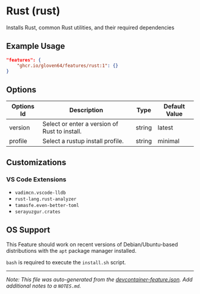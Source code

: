 
# Rust (rust)

Installs Rust, common Rust utilities, and their required dependencies

## Example Usage

```json
"features": {
    "ghcr.io/gloven64/features/rust:1": {}
}
```

## Options

| Options Id | Description | Type | Default Value |
|-----|-----|-----|-----|
| version | Select or enter a version of Rust to install. | string | latest |
| profile | Select a rustup install profile. | string | minimal |

## Customizations

### VS Code Extensions

- `vadimcn.vscode-lldb`
- `rust-lang.rust-analyzer`
- `tamasfe.even-better-toml`
- `serayuzgur.crates`



## OS Support

This Feature should work on recent versions of Debian/Ubuntu-based distributions with the `apt` package manager installed.

`bash` is required to execute the `install.sh` script.


---

_Note: This file was auto-generated from the [devcontainer-feature.json](https://github.com/gloven64/features/blob/main/src/rust/devcontainer-feature.json).  Add additional notes to a `NOTES.md`._
